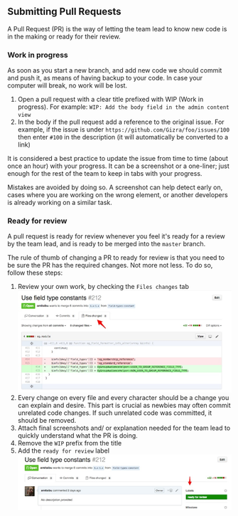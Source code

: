 ## Submitting Pull Requests

A Pull Request (PR) is the way of letting the team lead to know new code is in the making or ready for their review.

### Work in progress

As soon as you start a new branch, and add new code we should commit and push it, as means of having backup to your code. In case your computer will  break, no work will be lost.

1. Open a pull request with a clear title prefixed with WIP (Work in progress). For example: `WIP: Add the body field in the admin content view`
2. In the body if the pull request add a reference to the original issue. For example, if the issue is under `https://github.com/Gizra/foo/issues/100` then enter `#100` in the description (it will automatically be converted to a link)

It is considered a best practice to update the issue from time to time (about once an hour) with your progress. It can be a screenshot or a one-liner; just enough for the rest of the team to keep in tabs with your progress.

Mistakes are avoided by doing so. A screenshot can help detect early on, cases  where you are working on the wrong element, or another developers is already working on a similar task. 

### Ready for review

A pull request is ready for review whenever you feel it's ready for a review by the team lead, and is ready to be merged into the `master` branch.

The rule of thumb of changing a PR to ready for review is that you need to be sure the PR has the required changes. Not more not less. To do so, follow these steps: 

1. Review your own work, by checking the `Files changes` tab ![Checking "files changed"](pull-request-review-1.jpg)
2. Every change on every file and every character should be a change you can explain and desire. This part is crucial as newbies may often commit unrelated code changes. If such unrelated code was committed, it should be removed.
3. Attach final screenshots and/ or explanation needed for the team lead to quickly understand what the PR is doing.
4. Remove the `WIP` prefix from the title
5. Add the `ready for review` label !["ready for review" label added to the PR](ready-for-review-label.jpg)
